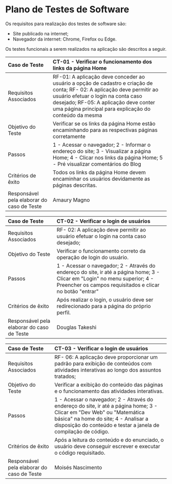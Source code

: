 # Plano de Testes de Software

Os requisitos para realização dos testes de software são:
<ul><li>Site publicado na internet;</li>
<li>Navegador da internet: Chrome, Firefox ou Edge.</li>
</ul>

Os testes funcionais a serem realizados na aplicação são descritos a seguir. 

|Caso de Teste    | CT-01 - Verificar o funcionamento dos links da página Home |
|:---|:---|
| Requisitos Associados | RF-01: A aplicação deve conceder ao usuário a opção de cadastro e criação de conta; RF- 02: A aplicação deve permitir ao usuário efetuar o login na conta caso desejado; RF-05: A aplicação deve conter uma página principal para explicação do conteúdo da mesma|
| Objetivo do Teste | Verificar se os links da página Home estão encaminhando para as respectivas páginas corretamente |
| Passos | 1 - Acessar o navegador; 2 - Informar o endereço do site; 3 - Visualizar a página Home; 4 - Clicar nos links da página Home; 5 - Pré visualizar comentários do Blog|
| Critérios de êxito | Todos os links da página Home devem encaminhar os usuários devidamente as páginas descritas. |
| Responsável pela elaborar do caso de Teste | Amaury Magno |



|Caso de Teste    | CT-02 - Verificar o login de usuários |
|:---|:---|
| Requisitos Associados | RF- 02: A aplicação deve permitir ao usuário efetuar o login na conta caso desejado;|
| Objetivo do Teste | Verificar o funcionamento correto da operação de login do usuário. |
| Passos | 1 - Acessar o navegador; 2 - Através do endereço do site, ir até a página home; 3 - Clicar em "Login" no menu superior; 4 - Preencher os campos requisitados e clicar no botão "entrar"|
| Critérios de êxito | Após realizar o login, o usuário deve ser redirecionado para a página do próprio perfil.|
| Responsável pela elaborar do caso de Teste | Douglas Takeshi |



|Caso de Teste    | CT-03 - Verificar o login de usuários |
|:---|:---|
| Requisitos Associados | RF- 06: A aplicação deve proporcionar um padrão para exibição de conteúdos com atividades interativas ao longo dos assuntos tratados;|
| Objetivo do Teste | Verificar a exibição do conteúdo das páginas e o funcionamento das atividades interativas. |
| Passos | 1 - Acessar o navegador; 2 - Através do endereço do site, ir até a página home; 3 - Clicar em "Dev Web" ou "Matemática básica" na home do site; 4 - Analisar a disposição do conteúdo e testar a janela de compilação de código.|
| Critérios de êxito | Após a leitura do conteúdo e do enunciado, o usuário deve conseguir escrever e executar o código requisitado.|
| Responsável pela elaborar do caso de Teste | Moisés Nascimento |

